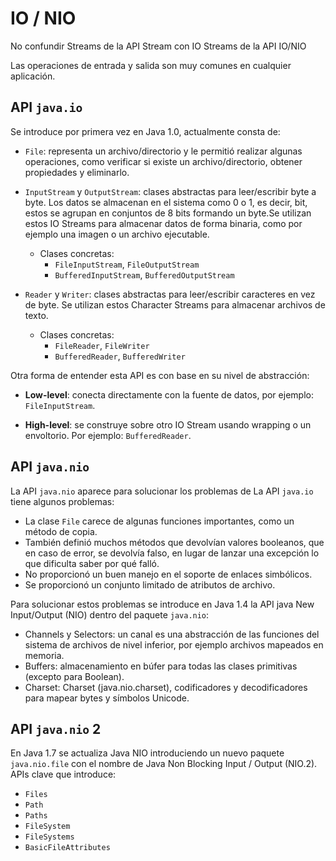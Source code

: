 
# IO / NIO

No confundir Streams de la API Stream con IO Streams de la API IO/NIO

Las operaciones de entrada y salida son muy comunes en cualquier aplicación.

## API `java.io`

Se introduce por primera vez en Java 1.0, actualmente consta de:

* `File`: representa un archivo/directorio y le permitió realizar algunas operaciones, como verificar si existe un archivo/directorio, obtener propiedades y eliminarlo.

* `InputStream` y `OutputStream`: clases abstractas para leer/escribir byte a byte. Los datos se almacenan en el sistema como 0 o 1, es decir, bit, estos se agrupan en conjuntos de 8 bits formando un byte.Se utilizan estos IO Streams para almacenar datos de forma binaria, como por ejemplo una imagen o un archivo ejecutable.
    * Clases concretas:
        * `FileInputStream`, `FileOutputStream`
        * `BufferedInputStream`, `BufferedOutputStream`

* `Reader` y `Writer`: clases abstractas para leer/escribir caracteres en vez de byte. Se
  utilizan estos Character Streams para almacenar archivos de texto.
    * Clases concretas:
        * `FileReader`, `FileWriter`
        * `BufferedReader`, `BufferedWriter`

Otra forma de entender esta API es con base en su nivel de abstracción:

* **Low-level**: conecta directamente con la fuente de datos, por ejemplo: ``FileInputStream``.

* **High-level**: se construye sobre otro IO Stream usando wrapping o un envoltorio. Por ejemplo: ``BufferedReader``.

## API `java.nio`

La API `java.nio` aparece para solucionar los problemas de La API `java.io` tiene algunos problemas:

* La clase `File` carece de algunas funciones importantes, como un método de copia.
* También definió muchos métodos que devolvían valores booleanos, que en caso
  de error, se devolvía falso, en lugar de lanzar una excepción lo que dificulta saber por qué falló.
* No proporcionó un buen manejo en el soporte de enlaces simbólicos.
* Se proporcionó un conjunto limitado de atributos de archivo.

Para solucionar estos problemas se introduce en Java 1.4 la API java New Input/Output (NIO) dentro del paquete `java.nio`:

* Channels y Selectors: un canal es una abstracción de las funciones del sistema de archivos de nivel inferior, por ejemplo archivos mapeados en memoria.
* Buffers: almacenamiento en búfer para todas las clases primitivas (excepto para Boolean).
* Charset: Charset (java.nio.charset), codificadores y decodificadores para mapear bytes y símbolos Unicode.

## API `java.nio` 2

En Java 1.7 se actualiza Java NIO introduciendo un nuevo paquete `java.nio.file` con el nombre de Java Non Blocking Input / Output (NIO.2). APIs clave que introduce:

* `Files`
* `Path`
* `Paths`
* `FileSystem`
* `FileSystems`
* `BasicFileAttributes`

